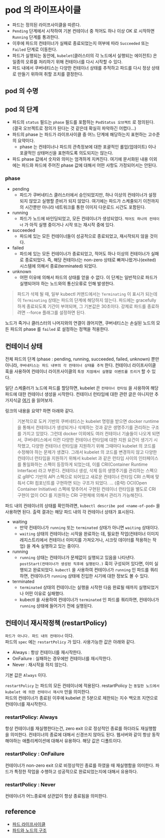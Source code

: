 # pod 의 라이프사이클
* 파드는 정의된 라이프사이클을 따른다.
* `Pending` 단계에서 시작하여 기본 컨테이너 중 적어도 하나 이상 OK 로 시작하면 `Running` 단계를 통과한다.
* 이후에 파드의 컨테이너가 실패로 종료되었는지 여부에 따라 `Succeeded` 또는 `Failed` 단계로 이동한다.
* 파드가 실행되는 동안에, `kubelet`(클러스터의 각 노드에서 실행되는 에이전트) 은 일종의 오류를 처리하기 위해 컨테이너를 다시 시작할 수 있다.
* 파드 내에서 쿠버네티스는 다양한 컨테이너 상태를 추적하고 파드를 다시 정상 상태로 만들기 위하여 취할 조치를 결정한다.

## pod 의 수명

## pod 의 단계
* 파드의 `status` 필드는 `phase` 필드를 포함하는 `PodStatus 오브젝트` 로 정의된다. (결국 오브젝트로 정의가 된다는 것 같은데 확실히 파악하긴 어렵다...)
* 파드의 phase 는 파드가 라이프사이클 중 어느 단계에 해당하는지 표현하는 고수준의 요약이다.
  * phase 는 컨테이너나 파드의 관측정보에 대한 포괄적인 롤업(업데이트) 이나 포괄적인 상태머신을 표현하도록 의도되지는 않는다.
* 파드 phase 값에서 숫자와 의미는 엄격하게 지켜진다. 여기에 문서화된 내용 이외에는 파드와 파드에 주어진 phase 값에 대해서 어떤 사항도 가정되어서는 안된다.

### phase
* pending
  * 파드가 쿠버네티스 클러스터에서 승인되었지만, 하나 이상의 컨테이너가 설정되지 않았고 실행할 준비가 되지 않았다. 여기에는 파드가 스케줄되기 이전까지의 시간뿐만 아니라 네트워크를 통한 이미지 다운로드 시간도 포함된다.
* running
  * 파드가 노드에 바인딩되었고, 모든 컨테이너가 생성되었다. `적어도 하나의 컨테이너` 가 아직 실행 중이거나 시작 또는 재시작 중에 있다.
* succeeded
  * 파드에 있는 모든 컨테이너들이 성공적으로 종료되었고, 재시작되지 않을 것이다.
* failed
  * 파드에 있는 모든 컨테이너가 종료되었고, 적어도 하나 이상의 컨테이너가 실패로 종료되었다. 즉, 해당 컨테이너는 non-zero 상태로 빠져나왔거나(exited) 시스템에 의해서 종료(terminated) 되었다.
* unknown
  * 어떤 이유에 의해서 파드의 상태를 얻을 수 없다. 이 단계는 일반적으로 파드가 실행되어야 하는 노드와의 통신오류로 인해 발생한다.

> 파드가 삭제 될 때, 일부 kubectl 커맨드에서는 `Terminating` 이 표시가 되는데 이 `Terminating` 상태는 파드의 단계에 해당하지 않는다. 
> 파드에는 gracefully 하게 종료되도록 기간이 부여되며, 그 기본값은 30초이다. 강제로 파드를 종료하려면 --force 플래그를 설정하면 된다.

노드가 죽거나 클러스터의 나머지와의 연결이 끊어지면, 쿠버네티스는 손실된 노드의 모든 파드의 phase 를 `failed` 로 설정하는 정책을 적용한다.

## 컨테이너 상태
전체 파드의 단계 (phase : pending, running, succeeded, failed, unknown) 뿐만 아니라, `쿠버네티스는 파드 내부의 각 컨테이너 상태를 추적` 한다. 컨테이너 라이프사이클 훅을 사용하여 컨테이너 라이프사이클의 `특정 지점에서 실행할 이벤트를 트리거` 할 수 있다.   

일단 스케줄러가 노드에 파드를 할당하면, kubelet 은 `컨테이너 런타임` 을 사용하여 해당 파드에 대한 컨테이너 생성을 시작한다.
컨테이너 런타임에 대한 관련 글은 아니지만 추가지식글 [여기](https://bcho.tistory.com/1353) 을 읽어보자.
   
링크의 내용을 요약? 하면 아래와 같다.
> 기본적으로 도커 기반의 쿠버네티스는 kubelet 명령을 받으면 docker runtime 을 통해서 컨테이너가 생성되거나 삭제하는 것과 같은 생명주기를 관리하는 구조를 가지고 있었다.
> 그런데 docker 이외에도 여러 컨테이너 기술들이 나오게 되면서, 쿠버네티스에서 이런 다양한 컨테이너 런타임에 대한 지원 요건이 생기기 시작했고, 다양한 컨테이너 런타임을 지원하기 위해 그때마다 kubelet 의 코드를 수정해야 하는 문제가 생겼다.
> 그래서 kubelet 의 코드를 변경하지 않고 다양한 컨테이너 런타임을 지원하기 위해서 kubelet 과 같은 런타임 사이의 인터페이스를 통일화하는 스펙이 등장하게 되었는데, 이를 CRI(Container Runtime Interface) 라고 부른다. 컨테이너 생성, 삭제 등의 생명주기를 관리하는 스펙으로 gRPC 기반의 API 스펙으로 되어있고 새로운 컨테이너 런타임 CRI 스펙에 맞춰서 CRI 컴포넌트를 구현하면 되는 구조가 되었다.
> ... (중략)
> OCI(Open Container Initiative) 스펙에 맞추어서 구현된 컨테이너 런타임을 별도로 CRI 구현이 없이 OCI 를 지원하는 CRI 구현체에 의해서 관리가 가능해진다.

파드 내의 컨테이너의 상태를 확인하려면, `kubectl describe pod <name-of-pod>` 을 사용하면 된다.
출력 결과는 해당 파드 내의 각 컨테이너 상태가 표시된다.   

* waiting
  * 만약 컨테이너가 `running` 또는 `terminated` 상태가 아니면 `waiting` 상태이다.
  * `waiting` 상태의 컨테이너는 시작을 완료하는 데, 필요한 작업(컨테이너 이미지 레지스트리에서 컨테이너 이미지를 가져오거나, 시크릿 데이터를 적용하는 작업) 을 계속 실행하고 있는 중이다.
* running
  * `running` 상태는 컨테이너가 문제없이 실행되고 있음을 나타낸다. `postStart(컨테이너가 생성된 직후에 실행된다.)` 훅이 구성되어 있다면, 이미 실행되고 완료되었다. `kubectl` 을 사용하여 컨테이너가 `running` 인 파드를 쿼리하면, 컨테이너가 `running` 상태에 진입한 시기에 대한 정보도 볼 수 있다.
* terminated
  * `terminated` 상태의 컨테이너는 실행을 시작한 다음 완료될 때까지 실행되었거나 어떤 이유로 실패했다.
  * kubectl 을 사용하여 컨테이너가 `terminated` 인 파드를 쿼리하면, 컨테이너가 `running` 상태에 들어가기 전에 실행된다.

## 컨테이너 재시작정책 (restartPolicy)
`파드가 아니다. 파드 내의 컨테이너` 이다.   
파드의 `spec` 에는 `restartPolicy` 가 있다. 사용가능한 값은 아래와 같다.

* Always : 항상 컨테이너를 재시작한다.
* OnFailure : 실패하는 경우에만 컨테이너를 재시작한다.
* Never : 재시작을 하지 않는다.

기본 값은 `Always` 이다. 

`restartPolicy` 는 파드의 모든 컨테이너에 적용된다. restartPolicy 는 `동일한 노드에서 kubelet 에 의한 컨테이너 재시작` 만을 의미한다.   
파드의 컨테이너가 종료된 이후에 kubelet 은 5분으로 제한되는 지수 백오프 지연으로 컨테이너를 재시작한다.

### restartPolicy: Always
항상 컨테이너를 재실행한다는건, zero exit 으로 정상적인 종료를 하더라도 재실행함을 의미한다. 컨테이너의 종료에 대해서 신경쓰지 않아도 된다.
웹서버와 같이 항상 동작해야하는 애플리케이션에 대해서 유용하다. 해당 값은 디폴트이다.

### restartPolicy : OnFailure
컨테이너가 non-zero exit 으로 비정상적인 종료를 하였을 때 재실행함을 의미한다. 파드가 특정한 작업을 수행하고 성공적으로 완료되었는지에 대해서 유용하다.

### restartPolicy : Never
컨테이너가 어느종료에 상관없이 항상 종료됨을 의미한다.

## reference
* [파드 라이프사이클](https://kubernetes.io/ko/docs/concepts/workloads/pods/pod-lifecycle/#%ED%8C%8C%EB%93%9C%EC%9D%98-%EB%8B%A8%EA%B3%84)
* [파드와 노드의 구조](https://kubernetes.io/ko/docs/tutorials/kubernetes-basics/explore/explore-intro/)
